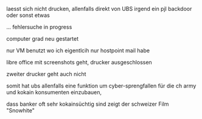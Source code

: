laesst sich nicht drucken, allenfalls direkt von UBS irgend ein pjl backdoor oder sonst etwas

... fehlersuche in progress

computer grad neu gestartet 

nur VM benutzt wo ich eigentlcih nur hostpoint mail habe

libre office mit screenshots geht, drucker ausgeschlossen

zweiter drucker geht auch nicht

somit hat ubs allenfalls eine funktion um cyber-sprengfallen für die ch army und kokain konsumenten einzubauen,

dass banker oft sehr kokainsüchtig sind zeigt der schweizer Film "Snowhite"


